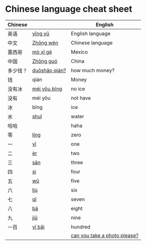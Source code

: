 # Chinese language cheat sheet

| Chinese | | English |
|---------|-|---------|
| 英语 | [yīng yǔ](englishLanguage.mp3) | English language |
| 中文 | [Zhōng wén](chineseLanguage.mp3) | Chinese language |
| 墨西哥 | [mò xī gē](mexico.mp3) | Mexico |
| 中国 | [Zhōng guó](china.mp3) | China |
| 多少钱？ | [duōshǎo qián?](howMuchMoney.mp3) | how much money? |
| 钱 | qián | Money |
| 没有冰 | [méi yǒu bīng](withoutIce.mp3) | no ice |
| 没有 | méi yǒu | not have |
| 冰 | bīng | ice |
| 水 | [shuǐ](water.mp3) | water |
| 哈哈 || haha |
| 零 | [líng](numbers.mp3) | zero |
| 一 | [yī](numbers.mp3) | one |
| 二 | [èr](numbers.mp3) | two |
| 三 | [sān](numbers.mp3) | three |
| 四 | [sì](numbers.mp3) | four |
| 五 | [wǔ](numbers.mp3) | five |
| 六 | [liù](numbers.mp3) | six |
| 七 | [qī](numbers.mp3) | seven |
| 八 | [bā](numbers.mp3) | eight |
| 九 | [jiǔ](numbers.mp3) | nine |
| 一百 | [yī bǎi](numbers.mp3) | hundred |
||| [can you take a photo please?](canYouTakeAPhotoPlease.mp3) |

